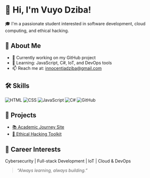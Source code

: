 # 👋 Hi, I'm Vuyo Dziba!

🎓 I'm a passionate student interested in software development, cloud computing, and ethical hacking.

## 💼 About Me
- 🔭 Currently working on my GitHub project
- 🌱 Learning: JavaScript, C#, IoT, and DevOps tools
- 📫 Reach me at: innocentiadziba@gmail.com

## 🛠️ Skills
![HTML](https://img.shields.io/badge/HTML-E34F26?style=flat&logo=html5)
![CSS](https://img.shields.io/badge/CSS-1572B6?style=flat&logo=css3)
![JavaScript](https://img.shields.io/badge/JavaScript-F7DF1E?style=flat&logo=javascript)
![C#](https://img.shields.io/badge/C%23-239120?style=flat&logo=c-sharp)
![GitHub](https://img.shields.io/badge/GitHub-181717?style=flat&logo=github)

## 🚀 Projects
- [📚 Academic Journey Site](https://yourusername.github.io/academic-journey/)
- [🔐 Ethical Hacking Toolkit](https://github.com/yourusername/hacking-tools)

## 🎯 Career Interests
Cybersecurity | Full-stack Development | IoT | Cloud & DevOps

> _“Always learning, always building.”_

